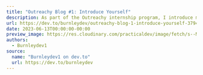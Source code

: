```yaml
---
title: "Outreachy Blog #1: Introduce Yourself"
description: As part of the Outreachy internship program, I introduce myself and give my core values.
url: https://dev.to/burnleydev/outreachy-blog-1-introduce-yourself-3794
date: 2023-06-13T00:00:00-00:00
preview_image: https://res.cloudinary.com/practicaldev/image/fetch/s--Mq0racnI--/c_imagga_scale,f_auto,fl_progressive,h_420,q_auto,w_1000/https://dev-to-uploads.s3.amazonaws.com/uploads/articles/ulpg5s85d483lzype2b5.png
authors:
  - Burnleydev1
source:
  name: "Burnleydev1 on dev.to"
  url: https://dev.to/burnleydev
---
```

